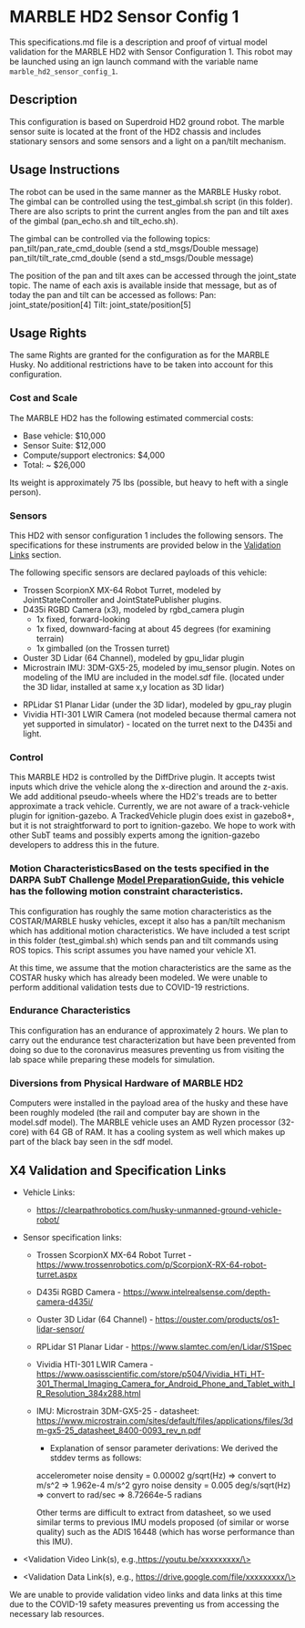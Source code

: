 <!---This is a Markdown description of a robot model submitted for inclusion in the DARPA Subterranean Challenge Technology Repository -->

# MARBLE HD2 Sensor Config 1
This specifications.md file is a description and proof of virtual model validation for the MARBLE HD2 with Sensor Configuration 1. This robot may be launched using an ign launch command with the variable name `marble_hd2_sensor_config_1`.

## Description
This configuration is based on Superdroid HD2 ground robot. The marble sensor suite is located at the front of the HD2 chassis and includes stationary sensors and some sensors and a light on a pan/tilt mechanism.

## Usage Instructions
The robot can be used in the same manner as the MARBLE Husky robot.  The gimbal can be controlled using the test_gimbal.sh script (in this folder).  There are also scripts to print the current angles from the pan and tilt axes of the gimbal (pan_echo.sh and tilt_echo.sh).

The gimbal can be controlled via the following topics:
pan_tilt/pan_rate_cmd_double (send a std_msgs/Double message)
pan_tilt/tilt_rate_cmd_double (send a std_msgs/Double message)

The position of the pan and tilt axes can be accessed through the joint_state topic.  The name of each axis is available inside that message, but as of today the pan and tilt can be accessed as follows:
Pan: joint_state/position[4]
Tilt: joint_state/position[5]

## Usage Rights
The same Rights are granted for the configuration as for the MARBLE Husky. No additional restrictions have to be taken into account for this configuration.

### Cost and Scale
The MARBLE HD2 has the following estimated commercial costs:
* Base vehicle: $10,000
* Sensor Suite: $12,000
* Compute/support electronics: $4,000
* Total: ~ $26,000

Its weight is approximately 75 lbs (possible, but heavy to heft with a single person).

### Sensors
This HD2 with sensor configuration 1 includes the following sensors. The specifications for these instruments are provided below in the [Validation Links](#validation_links) section.

The following specific sensors are declared payloads of this vehicle:

* Trossen ScorpionX MX-64 Robot Turret, modeled by JointStateController and JointStatePublisher plugins.
* D435i RGBD Camera (x3), modeled by rgbd_camera plugin
  - 1x fixed, forward-looking
  - 1x fixed, downward-facing at about 45 degrees (for examining terrain)
  - 1x gimballed (on the Trossen turret)
* Ouster 3D Lidar (64 Channel), modeled by gpu_lidar plugin
* Microstrain IMU: 3DM-GX5-25, modeled by imu_sensor plugin. Notes on modeling of the IMU are included in the model.sdf file.  (located under the 3D lidar, installed at same x,y location as 3D lidar)
- RPLidar S1 Planar Lidar (under the 3D lidar), modeled by gpu_ray plugin
- Vividia HTI-301 LWIR Camera (not modeled because thermal camera not yet supported in simulator) - located on the turret next to the D435i and light.

### Control
This MARBLE HD2 is controlled by the DiffDrive plugin.  It accepts twist inputs which drive the vehicle along the x-direction and around the z-axis.  We add additional pseudo-wheels where the HD2's treads are to better approximate a track vehicle.  Currently, we are not aware of a track-vehicle plugin for ignition-gazebo.  A TrackedVehicle plugin does exist in gazebo8+, but it is not straightforward to port to ignition-gazebo.  We hope to work with other SubT teams and possibly experts among the ignition-gazebo developers to address this in the future.

### Motion CharacteristicsBased on the tests specified in the DARPA SubT Challenge [Model PreparationGuide](https://subtchallenge.com/\<fix_me\>), this vehicle has the following motion constraint characteristics.

This configuration has roughly the same motion characteristics as the COSTAR/MARBLE husky vehicles, except it also has a pan/tilt mechanism which has additional motion characteristics.  We have included a test script in this folder (test_gimbal.sh) which sends pan and tilt commands using ROS topics.  This script assumes you have named your vehicle X1.

At this time, we assume that the motion characteristics are the same as the COSTAR husky which has already been modeled.  We were unable to perform additional validation tests due to COVID-19 restrictions.

### Endurance Characteristics
This configuration has an endurance of approximately 2 hours.  We plan to carry out the endurance test characterization but have been prevented from doing so due to the coronavirus measures preventing us from visiting the lab space while preparing these models for simulation.

### Diversions from Physical Hardware of MARBLE HD2
Computers were installed in the payload area of the husky and these have been roughly modeled (the rail and computer bay are shown in the model.sdf model).  The MARBLE vehicle uses an AMD Ryzen processor (32-core) with 64 GB of RAM.  It has a cooling system as well which makes up part of the black bay seen in the sdf model.

## X4 Validation and Specification Links
* Vehicle Links:
  * https://clearpathrobotics.com/husky-unmanned-ground-vehicle-robot/

* Sensor specification links:
  * Trossen ScorpionX MX-64 Robot Turret - https://www.trossenrobotics.com/p/ScorpionX-RX-64-robot-turret.aspx
  * D435i RGBD Camera - https://www.intelrealsense.com/depth-camera-d435i/
  * Ouster 3D Lidar (64 Channel) - https://ouster.com/products/os1-lidar-sensor/
  * RPLidar S1 Planar Lidar - https://www.slamtec.com/en/Lidar/S1Spec
  * Vividia HTI-301 LWIR Camera - https://www.oasisscientific.com/store/p504/Vividia_HTi_HT-301_Thermal_Imaging_Camera_for_Android_Phone_and_Tablet_with_IR_Resolution_384x288.html
  * IMU: Microstrain 3DM-GX5-25 - datasheet: https://www.microstrain.com/sites/default/files/applications/files/3dm-gx5-25_datasheet_8400-0093_rev_n.pdf
    * Explanation of sensor parameter derivations:
	We derived the stddev terms as follows:

	accelerometer noise density = 0.00002 g/sqrt(Hz)
		=> convert to m/s^2 => 1.962e-4 m/s^2
	gyro noise density = 0.005 deg/s/sqrt(Hz)
		=> convert to rad/sec => 8.72664e-5 radians

	Other terms are difficult to extract from datasheet, so we used similar terms to previous IMU models proposed (of similar or worse quality) such as the ADIS 16448 (which has worse performance than this IMU).

* \<Validation Video Link(s), e.g.,https://youtu.be/xxxxxxxxx/\>
* \<Validation Data Link(s), e.g., https://drive.google.com/file/xxxxxxxxx/\>

We are unable to provide validation video links and data links at this time due to the COVID-19 safety measures preventing us from accessing the necessary lab resources.
